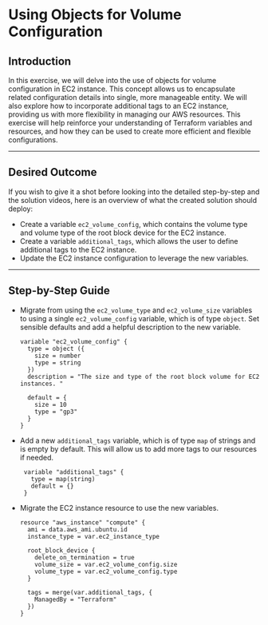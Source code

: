 # Using Objects for Volume Configuration

## Introduction

In this exercise, we will delve into the use of objects for volume configuration in EC2 instance. This concept allows us
to encapsulate related configuration details into single, more manageable entity. We will also explore how to
incorporate additional tags to an EC2 instance, providing us with more flexibility in managing our AWS resources. This
exercise will help reinforce your understanding of Terraform variables and resources, and how they can be used to create
more efficient and flexible configurations.


--- 

## Desired Outcome

If you wish to give it a shot before looking into the detailed step-by-step and the solution videos, here is an overview
of what the created solution should deploy:

- Create a variable `ec2_volume_config`, which contains the volume type and volume type of the root block device for the
  EC2 instance.
- Create a variable `additional_tags`, which allows the user to define additional tags to the EC2 instance.
- Update the EC2 instance configuration to leverage the new variables.

--- 

## Step-by-Step Guide

- Migrate from using the `ec2_volume_type` and `ec2_volume_size` variables to using a single `ec2_volume_config`
  variable, which is of type `object`. Set sensible defaults and add a helpful description to the new variable.
    ```hcl 
    variable "ec2_volume_config" {
      type = object ({
        size = number 
        type = string  
      })
      description = "The size and type of the root block volume for EC2 instances. "
      
      default = {
        size = 10
        type = "gp3" 
      }
    }
    ```
- Add a new `additional_tags` variable, which is of type `map` of strings and is empty by default. This will allow
  us to add more tags to our resources if needed. 
  ```hcl
   variable "additional_tags" {
     type = map(string)
     default = {} 
   }
  ``` 
- Migrate the EC2 instance resource to use the new variables.
  ```hcl 
  resource "aws_instance" "compute" {
    ami = data.aws_ami.ubuntu.id
    instance_type = var.ec2_instance_type 
   
    root_block_device {
      delete_on_termination = true 
      volume_size = var.ec2_volume_config.size 
      volume_type = var.ec2_volume_config.type 
    }  
  
    tags = merge(var.additional_tags, {
      ManagedBy = "Terraform"
    })
  }
  ```